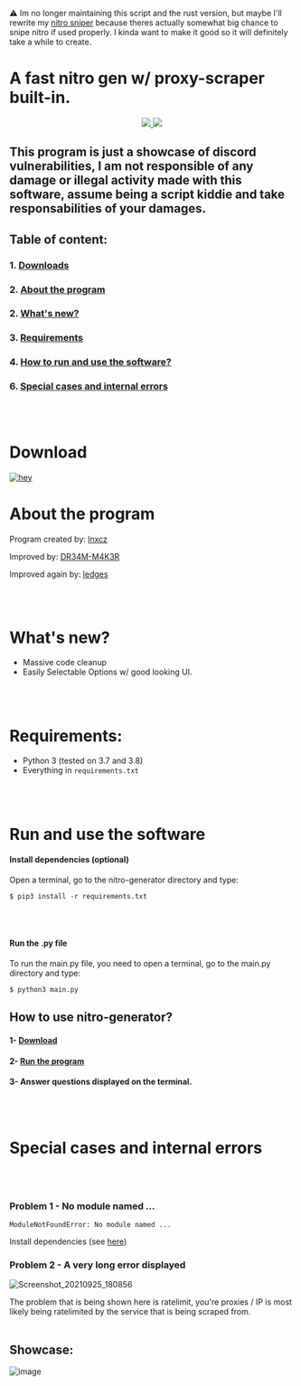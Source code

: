 ⚠️ Im no longer maintaining this script and the rust version, but maybe I'll rewrite my [nitro sniper](https://github.com/lnxcz/discord-sniper) because theres actually somewhat big chance to snipe nitro if used properly. I kinda want to make it good so it will definitely take a while to create.

# A fast nitro gen w/ proxy-scraper built-in.

<p align="center">
    <a href="https://mit-license.org/">
      <img src= "https://user-images.githubusercontent.com/67145585/134778810-3ed67ef3-8699-42b9-80f3-6a2618d128b3.jpg"/>
    </a>
    <a href="https://www.python.org/">
      <img src="http://ForTheBadge.com/images/badges/made-with-python.svg" />
    </a>
  </p>
</p>

## This program is just a showcase of discord vulnerabilities, I am not responsible of any damage or illegal activity made with this software, assume being a script kiddie and take responsabilities of your damages.

## Table of content:<br/>

### 1. [Downloads](https://github.com/lnxcz/nitro-generator#download) <br/>

### 2. [About the program](https://github.com/lnxcz/nitro-generator#about-the-program) <br/>

### 2. [What's new?](https://github.com/lnxcz/nitro-generator/blob/master/README.md#whats-new) <br/>

### 3. [Requirements](https://github.com/lnxcz/nitro-generator#requirements)

### 4. [How to run and use the software?](https://github.com/lnxcz/nitro-generator#run-and-use-the-software)

### 6. [Special cases and internal errors](https://github.com/lnxcz/nitro-generator#special-cases-and-internal-errors)

<br/><br/>

# Download

[![hey](https://img.shields.io/badge/Download%20.py-181717?style=for-the-badge&color=black&logo=python)](https://github.com/lnxcz/nitro-generator/archive/refs/heads/master.zip)

# About the program

Program created by: [lnxcz](https://github.com/lnxcz)

Improved by: [DR34M-M4K3R](https://github.com/DR34M-M4K3R)

Improved again by: [ledges](https://github.com/ledges)

<br/>
<br/>

# What's new?

- Massive code cleanup
- Easily Selectable Options w/ good looking UI.

<br/>
<br/>

# Requirements:

- Python 3 (tested on 3.7 and 3.8)
- Everything in `requirements.txt`

<br/><br/>

# Run and use the software

#### Install dependencies (optional)

Open a terminal, go to the nitro-generator directory and type:

```
$ pip3 install -r requirements.txt
```

<br/><br/>

#### Run the .py file

To run the main.py file, you need to open a terminal, go to the main.py directory and type:

```
$ python3 main.py
```

## How to use nitro-generator?

#### 1- [Download](https://github.com/lnxcz/nitro-generator#download)

#### 2- [Run the program](https://github.com/lnxcz/nitro-generator#run-and-use-the-software)

#### 3- Answer questions displayed on the terminal.

<br/>
<br/>

# Special cases and internal errors

<br/><br/>

### Problem 1 - No module named ...

```
ModuleNotFoundError: No module named ...
```

Install dependencies (see [here](https://github.com/lnxcz/nitro-generator#downloads))
<br/>

### Problem 2 - A very long error displayed

![Screenshot_20210925_180856](https://user-images.githubusercontent.com/67145585/134778134-eaa9e531-15e7-4140-afae-16a8dd33cce7.png)

The problem that is being shown here is ratelimit, you're proxies / IP is most likely being ratelimited by the service that is being scraped from.
<br/><br/>

## Showcase:

![image](https://user-images.githubusercontent.com/120739758/219971344-631c978f-cb7e-44d0-aa45-56b727ed2487.png)
<br>
